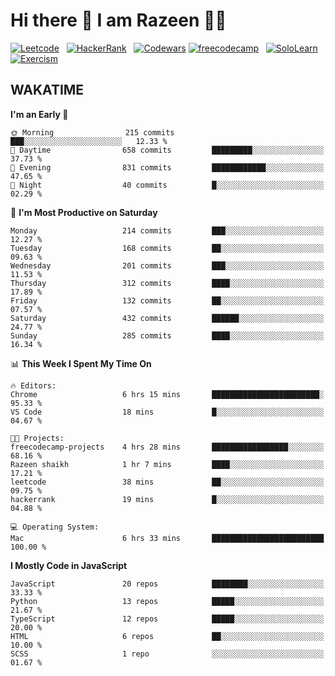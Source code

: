 # Hi there 👋 I am Razeen 👩‍💻


[![Leetcode](https://img.shields.io/badge/-LeetCode-FFA116?style=for-the-badge&logo=LeetCode&logoColor=black)](https://leetcode.com/razeenshaikh/)&nbsp;&nbsp;
[![HackerRank](https://img.shields.io/badge/-Hackerrank-2EC866?style=for-the-badge&logo=HackerRank&logoColor=white)](https://www.hackerrank.com/profile/razeen_m_shaikh)&nbsp;&nbsp;
[![Codewars](https://img.shields.io/badge/Codewars-B1361E?style=for-the-badge&logo=Codewars&logoColor=white)](https://www.codewars.com/users/razeen_shaikh)
[![freecodecamp](https://img.shields.io/badge/freecodecamp-27273D?style=for-the-badge&logo=freecodecamp&logoColor=white)](https://www.freecodecamp.org/razeen)&nbsp;&nbsp;
[![SoloLearn](https://img.shields.io/badge/-Sololearn-3a464b?style=for-the-badge&logo=Sololearn&logoColor=white)](https://www.sololearn.com/en/profile/30940776)&nbsp;&nbsp;
[![Exercism](https://img.shields.io/badge/Exercism-009CAB?style=for-the-badge&logo=exercism&logoColor=white)](https://exercism.org/profiles/Razeen-Shaikh)

## WAKATIME

<!--START_SECTION:waka-->
**I'm an Early 🐤** 

```text
🌞 Morning                215 commits         ███░░░░░░░░░░░░░░░░░░░░░░   12.33 % 
🌆 Daytime                658 commits         █████████░░░░░░░░░░░░░░░░   37.73 % 
🌃 Evening                831 commits         ████████████░░░░░░░░░░░░░   47.65 % 
🌙 Night                  40 commits          █░░░░░░░░░░░░░░░░░░░░░░░░   02.29 % 
```
📅 **I'm Most Productive on Saturday** 

```text
Monday                   214 commits         ███░░░░░░░░░░░░░░░░░░░░░░   12.27 % 
Tuesday                  168 commits         ██░░░░░░░░░░░░░░░░░░░░░░░   09.63 % 
Wednesday                201 commits         ███░░░░░░░░░░░░░░░░░░░░░░   11.53 % 
Thursday                 312 commits         ████░░░░░░░░░░░░░░░░░░░░░   17.89 % 
Friday                   132 commits         ██░░░░░░░░░░░░░░░░░░░░░░░   07.57 % 
Saturday                 432 commits         ██████░░░░░░░░░░░░░░░░░░░   24.77 % 
Sunday                   285 commits         ████░░░░░░░░░░░░░░░░░░░░░   16.34 % 
```


📊 **This Week I Spent My Time On** 

```text
🔥 Editors: 
Chrome                   6 hrs 15 mins       ████████████████████████░   95.33 % 
VS Code                  18 mins             █░░░░░░░░░░░░░░░░░░░░░░░░   04.67 % 

🐱‍💻 Projects: 
freecodecamp-projects    4 hrs 28 mins       █████████████████░░░░░░░░   68.16 % 
Razeen shaikh            1 hr 7 mins         ████░░░░░░░░░░░░░░░░░░░░░   17.21 % 
leetcode                 38 mins             ██░░░░░░░░░░░░░░░░░░░░░░░   09.75 % 
hackerrank               19 mins             █░░░░░░░░░░░░░░░░░░░░░░░░   04.88 % 

💻 Operating System: 
Mac                      6 hrs 33 mins       █████████████████████████   100.00 % 
```

**I Mostly Code in JavaScript** 

```text
JavaScript               20 repos            ████████░░░░░░░░░░░░░░░░░   33.33 % 
Python                   13 repos            █████░░░░░░░░░░░░░░░░░░░░   21.67 % 
TypeScript               12 repos            █████░░░░░░░░░░░░░░░░░░░░   20.00 % 
HTML                     6 repos             ██░░░░░░░░░░░░░░░░░░░░░░░   10.00 % 
SCSS                     1 repo              ░░░░░░░░░░░░░░░░░░░░░░░░░   01.67 % 
```




<!--END_SECTION:waka-->
